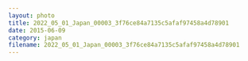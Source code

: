```yaml
---
layout: photo
title: 2022_05_01_Japan_00003_3f76ce84a7135c5afaf97458a4d78901
date: 2015-06-09
category: japan
filename: 2022_05_01_Japan_00003_3f76ce84a7135c5afaf97458a4d78901
---
```

